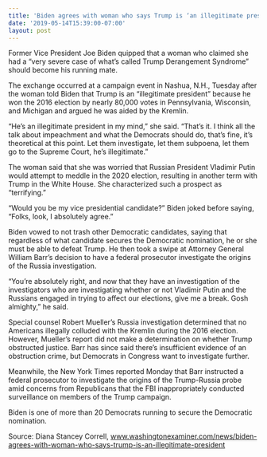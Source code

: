 ```yaml
---
title: 'Biden agrees with woman who says Trump is ‘an illegitimate president’'
date: '2019-05-14T15:39:00-07:00'
layout: post
---
```


Former Vice President Joe Biden quipped that a woman who claimed she had a “very severe case of what’s called Trump Derangement Syndrome” should become his running mate.

The exchange occurred at a campaign event in Nashua, N.H., Tuesday after the woman told Biden that Trump is an “illegitimate president” because he won the 2016 election by nearly 80,000 votes in Pennsylvania, Wisconsin, and Michigan and argued he was aided by the Kremlin.

“He’s an illegitimate president in my mind,” she said. “That’s it. I think all the talk about impeachment and what the Democrats should do, that’s fine, it’s theoretical at this point. Let them investigate, let them subpoena, let them go to the Supreme Court, he’s illegitimate.”

The woman said that she was worried that Russian President Vladimir Putin would attempt to meddle in the 2020 election, resulting in another term with Trump in the White House. She characterized such a prospect as “terrifying.”

“Would you be my vice presidential candidate?” Biden joked before saying, “Folks, look, I absolutely agree.”

Biden vowed to not trash other Democratic candidates, saying that regardless of what candidate secures the Democratic nomination, he or she must be able to defeat Trump. He then took a swipe at Attorney General William Barr’s decision to have a federal prosecutor investigate the origins of the Russia investigation.

“You’re absolutely right, and now that they have an investigation of the investigators who are investigating whether or not Vladimir Putin and the Russians engaged in trying to affect our elections, give me a break. Gosh almighty,” he said.

Special counsel Robert Mueller’s Russia investigation determined that no Americans illegally colluded with the Kremlin during the 2016 election. However, Mueller’s report did not make a determination on whether Trump obstructed justice. Barr has since said there’s insufficient evidence of an obstruction crime, but Democrats in Congress want to investigate further.

Meanwhile, the New York Times reported Monday that Barr instructed a federal prosecutor to investigate the origins of the Trump-Russia probe amid concerns from Republicans that the FBI inappropriately conducted surveillance on members of the Trump campaign.

Biden is one of more than 20 Democrats running to secure the Democratic nomination.

Source: Diana Stancey Correll, www.washingtonexaminer.com/news/biden-agrees-with-woman-who-says-trump-is-an-illegitimate-president